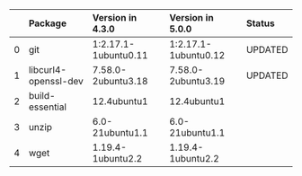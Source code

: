 <!-- markdown-link-check-disable -->

|    | Package              | Version in 4.3.0     | Version in 5.0.0     | Status   |
|---:|:---------------------|:---------------------|:---------------------|:---------|
|  0 | git                  | 1:2.17.1-1ubuntu0.11 | 1:2.17.1-1ubuntu0.12 | UPDATED  |
|  1 | libcurl4-openssl-dev | 7.58.0-2ubuntu3.18   | 7.58.0-2ubuntu3.19   | UPDATED  |
|  2 | build-essential      | 12.4ubuntu1          | 12.4ubuntu1          |          |
|  3 | unzip                | 6.0-21ubuntu1.1      | 6.0-21ubuntu1.1      |          |
|  4 | wget                 | 1.19.4-1ubuntu2.2    | 1.19.4-1ubuntu2.2    |          |